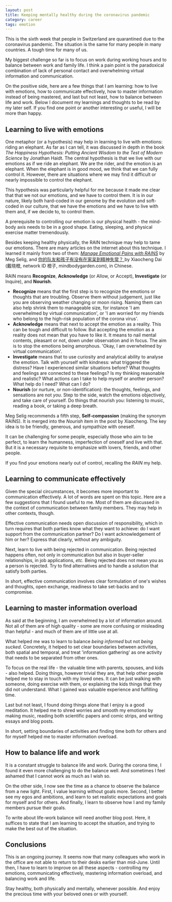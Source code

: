 ```yaml
---
layout: post
title: Keeping mentally healthy during the coronavirus pandemic
category: career
tags: emotion
---
```


This is the sixth week that people in Switzerland are quarantined due to the
coronavirus pandemic. The situation is the same for many people in many
countries. A tough time for many of us. 

My biggest challenge so far is to focus on work during working hours and to
balance between work and family life. I think a pain point is the paradoxical
combination of lack of personal contact and overwhelming virtual information and
communication.

On the positive side, here are a few things that I am learning: how to live with
emotions, how to communicate effectively, how to master information instead of
being mastered, and last but not least, how to balance between life and work.
Below I document my learnings and thoughts to be read by my later self. If you
find one point or another interesting or useful, I will be more than happy.

## Learning to live with emotions

One metaphor (or a hypothesis) may help in learning to live with emotions:
riding an elephant. As far as I can tell, it was discussed in depth in the book
*The Happiness Hypothesis: Putting Ancient Wisdom to the Test of Modern Science*
by Jonathan Haidt. The central hypothesis is that we live with our emotions as
if we ride an elephant. We are the rider, and the emotion is an elephant. When
the elephant is in good mood, we think that we can fully control it. However,
there are situations where we may find it difficult or nearly impossible to
control the elephant. 

This hypothesis was particularly helpful for me because it made me clear that
that we not our emotions, and we have to control them. It is in our nature,
likely both hard-coded in our genome by the evolution and soft-coded in our
culture, that we have the emotions and we have to live with them and, if we
decide to, to control them.

A prerequisite to controlling our emotion is our physical health - the mind-body
axis needs to be in a good shape. Eating, sleeping, and physical exercise matter
tremendously. 

Besides keeping healthy physically, the RAIN technique may help to tame our
emotions. There are many articles on the internet about this technique. I
learned it mainly from two of them: [*Manage Emotional Pains with
RAINS*](https://www.psychologytoday.com/us/blog/changepower/201202/manage-emotional-pains-rains)
by Meg Selig, and [你的队友和孩子有没有在家呆到精神失常？
](https://mp.weixin.qq.com/s/jRRHPfhy64V0AQFHRnTCaw) by Xiaocheng Dai (戴晓橙,
network ID 橙子, mindbodygarden.com), in Chinese.

RAIN means **Recognize**, **Acknowledge** (or Allow, or Accept), **Investigate** (or Inquire), and **Nourish**. 

* **Recognize** means that the first step is to recognize the emotions or
 thoughts that are troubling. Observe them without judgement, just like you are
 observing weather changing or moon rising. Naming them can also help shrink
 them to manageable size, for instance 'I am overwhelmed by virtual
 communication', or 'I am worried for my friends who belong to the high-risk
 population of the corona virus'.
* **Acknowledge** means that next to accept the emotion as a reality. This can
 be tough and difficult to follow. But accepting the emotion as a reality does
 not mean that you have to like it. It means to nail mental contents, pleasant or
 not, down under observation and in focus. The aim is to stop the emotions being
 amorphous. 'Okay, I am overwhelmed by virtual communication'.
* **Investigate** means that to use curiosity and analytical ability to analyse
 the emotion. Talk with yourself with kindness: what triggered the distress?
 Have I experienced similar situations before? What thoughts and feelings are
 connected to these feelings? Is my thinking reasonable and realistic? What
 actions can I take to help myself or another person? What help do I need? What
 can I do?
* **Nourish** (or nurture, or non-identification): the thoughts, feelings, and
 sensations are not *you*. Step to the side, watch the emotions objectively,
 and take care of yourself. Do things that nourish you: listening to music,
 reading a book, or taking a deep breath.

Meg Selig recommends a fifth step, **Self-compassion** (making the synonym
RAINS). It is merged into the *Nourish* item in the post by Xiaocheng. The key
idea is to be friendly, generous, and sympathize with oneself. 

It can be challenging for some people, especially those who aim to be perfect,
to learn the humanness, imperfection of oneself and live with that. But it is a
necessary requisite to emphasize with lovers, friends, and other people. 

If you find your emotions nearly out of control, recalling the *RAIN* my help.

## Learning to communicate effectively

Given the special circumstances, it becomes more important to communication
effectively. A lot of words are spent on this topic. Here are a few suggestions
that I found useful to me. Most of them are discussed in the context of
communication between family members. They may help in other contexts, though.

Effective communication needs open discussion of responsibility, which in turn
requires that both parties know what they want to achieve: do I want support
from the communication partner? Do I want acknowledgement of him or her? Express
that clearly, without any ambiguity.

Next, learn to live with being rejected in communication. Being rejected happens
often, not only in communication but also in buyer-seller relationships, in job
applications, *etc.* Being rejected does not mean you as a person is rejected.
Try to find alternatives and to handle a solution that satisfy both parties.

In short, effective communication involves clear formulation of one's wishes and
thoughts, open exchange, readiness to take set-backs and to compromise.

## Learning to master information overload

As said at the beginning, I am overwhelmed by a lot of information around. Not
all of them are of high quality - some are more confusing or misleading than
helpful - and much of them are of little use at all.

What helped me was to learn to balance *being informed* but not *being sucked*.
Concretely, it helped to set clear boundaries between activities, both
spatial and temporal, and treat 'information gathering' as one activity that
needs to be separated from other ones. 

To focus on the real life - the valuable time with parents, spouses, and kids -
also helped. Doing things, however trivial they are, that help other people
helped me to stay in touch with my loved ones. It can be just walking with someone,
doing exercise with them, or explaining the kids things that they did not
understand. What I gained was valuable experience and fulfilling time.

Last but not least, I found doing things alone that I enjoy is a good
meditation. It helped me to shred worries and smooth my emotions by making
music, reading both scientific papers and comic strips, and writing essays and
blog posts.

In short, setting boundaries of activities and finding time both for others and
for myself helped me to master information overload.

## How to balance life and work

It is a constant struggle to balance life and work. During the corona time, I
found it even more challenging to do the balance well. And sometimes I feel
ashamed that I cannot work as much as I wish so.

On the other side, I now see the time as a chance to observe the balance from a
new light. First, I value learning without goals more. Second, I better see my
egos and ambitions, and learn to set realistic expectations and goals for myself
and for others. And finally, I learn to observe how I and my family
members pursue their goals. 

To write about life-work balance will need another blog post. Here, it suffices
to state that I am learning to accept the situation, and trying to make the best
out of the situation.

## Conclusions

This is an ongoing journey. It seems now that many colleagues who work in the
office are not able to return to their desks earlier than mid-June. Until then,
I have to learn to improve on all these aspects - controlling my emotions,
communicating effectively, mastering information overload, and balancing work
and life.

Stay healthy, both physically and mentally, whenever possible. And enjoy the
precious time with your beloved ones or with yourself.
